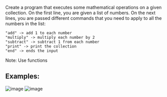 Create a program that executes some mathematical operations on a given collection. On the first line, you are given a list of numbers. On the next lines, you are passed different commands that you need to apply to all the numbers in the list:

	"add" -> add 1 to each number
	"multiply" -> multiply each number by 2
	"subtract" -> subtract 1 from each number
	"print" -> print the collection
	"end" -> ends the input 
  
Note: Use functions

## Examples:

![image](https://user-images.githubusercontent.com/45227327/215600076-d71515d1-bb30-470a-9bdd-165feba92829.png)
![image](https://user-images.githubusercontent.com/45227327/215600140-ad38757e-db4b-4f13-9d6c-87d03e1d475c.png)
